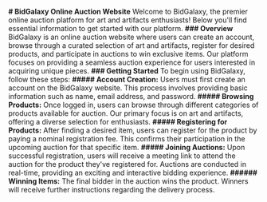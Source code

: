 **# BidGalaxy Online Auction Website**
Welcome to BidGalaxy, the premier online auction platform for art and artifacts enthusiasts! Below you'll find essential information to get started with our platform.
**### Overview**
BidGalaxy is an online auction website where users can create an account, browse through a curated selection of art and artifacts, register for desired products, and participate in auctions to win exclusive items. Our platform focuses on providing a seamless auction experience for users interested in acquiring unique pieces.
**### Getting Started**
To begin using BidGalaxy, follow these steps:
**##### Account Creation:** Users must first create an account on the BidGalaxy website. This process involves providing basic information such as name, email address, and password.
**##### Browsing Products:** Once logged in, users can browse through different categories of products available for auction. Our primary focus is on art and artifacts, offering a diverse selection for enthusiasts.
**##### Registering for Products:** After finding a desired item, users can register for the product by paying a nominal registration fee. This confirms their participation in the upcoming auction for that specific item.
**##### Joining Auctions:** Upon successful registration, users will receive a meeting link to attend the auction for the product they've registered for. Auctions are conducted in real-time, providing an exciting and interactive bidding experience.
**###### Winning Items:** The final bidder in the auction wins the product. Winners will receive further instructions regarding the delivery process.
